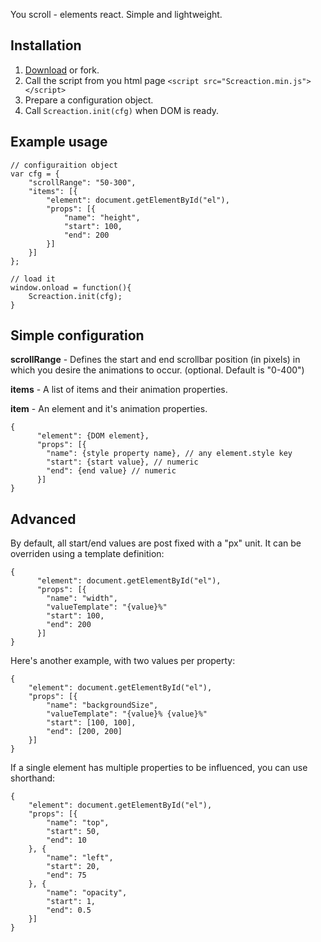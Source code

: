 You scroll - elements react. Simple and lightweight.

Installation
------------

1. [Download](https://github.com/doat/Screaction/downloads) or fork.
2. Call the script from you html page `<script src="Screaction.min.js"></script>`
3. Prepare a configuration object.
4. Call `Screaction.init(cfg)` when DOM is ready.

Example usage
----------

```
// configuraition object
var cfg = {
    "scrollRange": "50-300",
    "items": [{
        "element": document.getElementById("el"),
        "props": [{
            "name": "height",
            "start": 100,
            "end": 200
        }]
    }]
};

// load it
window.onload = function(){
    Screaction.init(cfg);
}
```

Simple configuration
--------------------

**scrollRange** - 
Defines the start and end scrollbar position (in pixels) in which you desire the animations to occur. (optional. Default is "0-400")

**items** - 
A list of items and their animation properties.

**item** - 
An element and it's animation properties.

```
{
      "element": {DOM element},
      "props": [{
        "name": {style property name}, // any element.style key
        "start": {start value}, // numeric
        "end": {end value} // numeric
      }]
}
```

Advanced
--------

By default, all start/end values are post fixed with a "px" unit. It can be overriden using a template definition:

```
{
      "element": document.getElementById("el"),
      "props": [{
        "name": "width",
        "valueTemplate": "{value}%"
        "start": 100,
        "end": 200
      }]
}
```

Here's another example, with two values per property:

```
{
    "element": document.getElementById("el"),
    "props": [{
        "name": "backgroundSize",
        "valueTemplate": "{value}% {value}%"
        "start": [100, 100],
        "end": [200, 200]
    }]
}
```

If a single element has multiple properties to be influenced, you can use shorthand:

```
{
    "element": document.getElementById("el"),
    "props": [{
        "name": "top",
        "start": 50,
        "end": 10
    }, {
        "name": "left",
        "start": 20,
        "end": 75
    }, {
        "name": "opacity",
        "start": 1,
        "end": 0.5
    }]
}
```